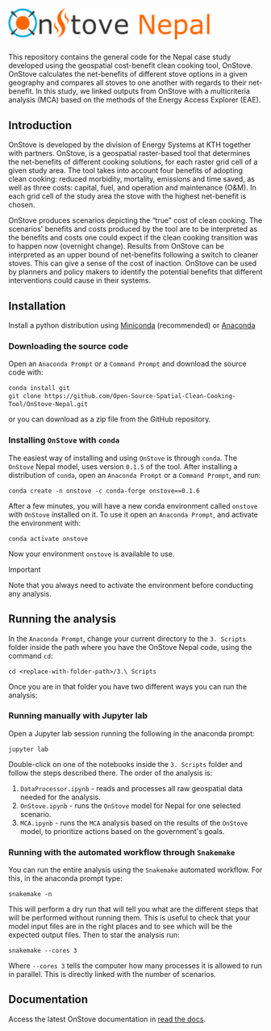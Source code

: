 # <img src="assets/img/OnStoveLogoNepal.svg" alt="drawing" style="width:400px"/>

This repository contains the general code for the Nepal case study developed using the geospatial 
cost-benefit clean cooking tool, OnStove. OnStove calculates the net-benefits of different stove 
options in a given geography and compares all stoves to one another with regards to their net-benefit.
In this study, we linked outputs from OnStove with a multicriteria analysis (MCA) based on the methods of the 
Energy Access Explorer (EAE).

## Introduction 
OnStove is developed by the division of Energy Systems at KTH together with partners. OnStove, is a 
geospatial raster-based tool that determines the net-benefits of different cooking solutions, 
for each raster grid cell of a given study area. The tool takes into account four benefits of 
adopting clean cooking: reduced morbidity, mortality, emissions and time saved, as well as three costs: 
capital, fuel, and operation and maintenance (O&M). In each grid cell of the study area the 
stove with the highest net-benefit is chosen.

OnStove produces scenarios depicting the “true” cost of clean cooking. The scenarios' benefits and costs
produced by the tool are to be interpreted as the benefits and costs one could expect if the clean 
cooking transition was to happen now (overnight change). Results from OnStove can be interpreted as 
an upper bound of net-benefits following a switch to cleaner stoves. This can give a sense of the cost 
of inaction. OnStove can be used by planners and policy makers to identify the potential benefits that 
different interventions could cause in their systems.

## Installation 
Install a python distribution using
[Miniconda](https://docs.conda.io/en/latest/miniconda.html#) (recommended) or
[Anaconda](https://www.anaconda.com/)

### Downloading the source code
Open an `Anaconda Prompt` or a `Command Prompt` and download the source code with:
```
conda install git
git clone https://github.com/Open-Source-Spatial-Clean-Cooking-Tool/OnStove-Nepal.git
```
or you can download as a zip file from the GitHub repository.

### Installing ``OnStove`` with `conda`
The easiest way of installing and using `OnStove` is through `conda`. The `OnStove` Nepal model, uses 
version `0.1.5` of the tool. After installing a distribution of 
`conda`, open an `Anaconda Prompt` or a `Command Prompt`, and run:
```
conda create -n onstove -c conda-forge onstove==0.1.6
```
After a few minutes, you will have a new conda environment called `onstove` with `OnStove` installed 
on it. To use it open an `Anaconda Prompt`, and activate the environment with:
```
conda activate onstove
```
Now your environment `onstove` is available to use. 
> [!IMPORTANT]
> Note that you always need to activate the 
environment before conducting any analysis.

## Running the analysis
In the `Anaconda Prompt`, change your current directory to the `3. Scripts` folder inside the path where 
you have the OnStove Nepal code, using the command `cd`: 
```
cd <replace-with-folder-path>/3.\ Scripts
```
Once you are in that folder you have two different ways you can run the analysis:

### Running manually with Jupyter lab
Open a Jupyter lab session running the following in the anaconda prompt:
```
jupyter lab
```
Double-click on one of the notebooks inside the `3. Scripts` folder and follow the steps described
there. The order of the analysis is:
1. ``DataProcessor.ipynb`` - reads and processes all raw geospatial data needed for the analysis.
2. ``OnStove.ipynb`` - runs the `OnStove` model for Nepal for one selected scenario.
3. ``MCA.ipynb`` - runs the `MCA` analysis based on the results of the `OnStove` model, to prioritize 
actions based on the government's goals.

### Running with the automated workflow through `Snakemake`
You can run the entire analysis using the `Snakemake` automated workflow. For this, in the anaconda prompt type:
```
snakemake -n
```
This will perform a dry run that will tell you what are the different steps that will be performed without running them.
This is useful to check that your model input files are in the right places and to see which will be the expected
output files. Then to star the analysis run:
```
snakemake --cores 3
```
Where `--cores 3` tells the computer how many processes it is allowed to run in parallel. This is directly linked 
with the number of scenarios.

## Documentation
Access the latest OnStove documentation in [read the docs](https://onstove-documentation.readthedocs.io/en/latest/?badge=latest).
